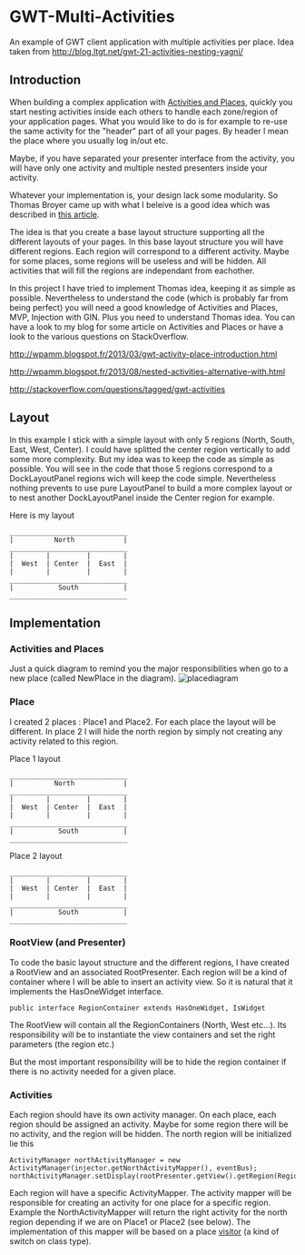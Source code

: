 # GWT-Multi-Activities

An example of GWT client application with multiple activities per place. Idea taken from http://blog.ltgt.net/gwt-21-activities-nesting-yagni/

## Introduction

When building a complex application with [Activities and Places](http://www.gwtproject.org/doc/latest/DevGuideMvpActivitiesAndPlaces.html), quickly you start nesting activities inside each others to handle each zone/region of your application pages. What you would like to do is for example to re-use the same activity for the "header" part of all your pages. By header I mean the place where you usually log in/out etc.  

Maybe, if you have separated your presenter interface from the activity, you will have only one activity and multiple nested presenters inside your activity. 

Whatever your implementation is, your design lack some modularity. So Thomas Broyer came up with what I beleive is a good idea which was described in [this article](http://blog.ltgt.net/gwt-21-activities-nesting-yagni/).

The idea is that you create a base layout structure supporting all the different layouts of your pages. In this base layout structure you will have different regions. Each region will correspond to a different activity. Maybe for some places, some regions will be useless and will be hidden. All activities that will fill the regions are independant from eachother.

In this project I have tried to implement Thomas idea, keeping it as simple as possible. Nevertheless to understand the code (which is probably far from being perfect) you will need a good knowledge of Activities and Places, MVP, Injection with GIN. Plus you need to understand Thomas idea. You can have a look to my blog for some article on Activities and Places or have a look to the various questions on StackOverflow.


http://wpamm.blogspot.fr/2013/03/gwt-activity-place-introduction.html

http://wpamm.blogspot.fr/2013/08/nested-activities-alternative-with.html

http://stackoverflow.com/questions/tagged/gwt-activities

## Layout

In this example I stick with a simple layout with only 5 regions (North, South, East, West, Center). I could have splitted the center region vertically to add some more complexity. But my idea was to keep the code as simple as possible. You will see in the code that those 5 regions correspond to a DockLayoutPanel regions wich will keep the code simple. Nevertheless nothing prevents to use pure LayoutPanel to build a more complex layout or to nest another DockLayoutPanel inside the Center region for example.

Here is my layout

    _____________________________
    |          North            |
    _____________________________
    |        |         |        |   
    |  West  | Center  |  East  | 
    |        |         |        |
    _____________________________
    |           South           |
    _____________________________


## Implementation

### Activities and Places 

Just a quick diagram to remind you the major responsibilities when go to a new place (called NewPlace in the diagram). 
![placediagram](http://2.bp.blogspot.com/-xDBUCS1gL0E/Ufsj7w8avPI/AAAAAAAAKcQ/K5I0ka1zttQ/s1600/SimpleActivityPlaceDiagram.png)

### Place

I created 2 places : Place1 and Place2. For each place the layout will be different. In place 2 I will hide the north region by simply not creating any activity related to this region.

Place 1 layout

    _____________________________
    |          North            |
    _____________________________
    |        |         |        |   
    |  West  | Center  |  East  | 
    |        |         |        |
    _____________________________
    |           South           |
    _____________________________

Place 2 layout

    _____________________________
    |        |         |        |   
    |  West  | Center  |  East  | 
    |        |         |        |
    _____________________________
    |           South           |
    _____________________________

### RootView (and Presenter)

To code the basic layout structure and the different regions, I have created a RootView and an associated RootPresenter. Each region will be a kind of container where I will be able to insert an activity view. So it is natural that it implements the HasOneWidget interface.

    public interface RegionContainer extends HasOneWidget, IsWidget
    
The RootView will contain all the RegionContainers (North, West etc...). Its responsibility will be to instantiate the view containers and set the right parameters (the region etc.)

But the most important responsibility will be to hide the region container if there is no activity needed for a given place.

### Activities

Each region should have its own activity manager. On each place, each region should be assigned an activity. Maybe for some region there will be no activity, and the region will be hidden. The north region will be initialized lie this 

    ActivityManager northActivityManager = new ActivityManager(injector.getNorthActivityMapper(), eventBus);
    northActivityManager.setDisplay(rootPresenter.getView().getRegion(Region.North));
    
Each region will have a specific ActivityMapper. The activity mapper will be responsible for creating an activity for one place for a specific region. Example the NorthActivityMapper will return the right activity for the north region depending if we are on Place1 or Place2 (see below). The implementation of this mapper will be based on a place [visitor](http://en.wikipedia.org/wiki/Visitor_pattern) (a kind of switch on class type).

